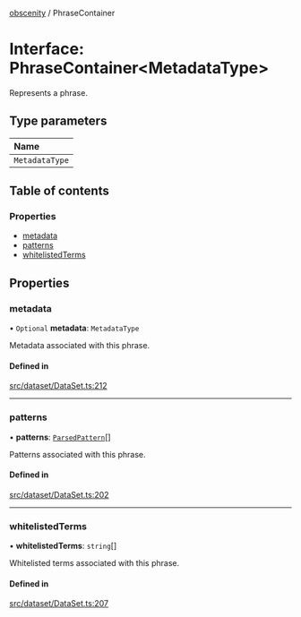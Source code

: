 [obscenity](../README.md) / PhraseContainer

# Interface: PhraseContainer<MetadataType\>

Represents a phrase.

## Type parameters

| Name |
| :------ |
| `MetadataType` |

## Table of contents

### Properties

- [metadata](PhraseContainer.md#metadata)
- [patterns](PhraseContainer.md#patterns)
- [whitelistedTerms](PhraseContainer.md#whitelistedterms)

## Properties

### metadata

• `Optional` **metadata**: `MetadataType`

Metadata associated with this phrase.

#### Defined in

[src/dataset/DataSet.ts:212](https://github.com/jo3-l/obscenity/blob/33992d8/src/dataset/DataSet.ts#L212)

___

### patterns

• **patterns**: [`ParsedPattern`](ParsedPattern.md)[]

Patterns associated with this phrase.

#### Defined in

[src/dataset/DataSet.ts:202](https://github.com/jo3-l/obscenity/blob/33992d8/src/dataset/DataSet.ts#L202)

___

### whitelistedTerms

• **whitelistedTerms**: `string`[]

Whitelisted terms associated with this phrase.

#### Defined in

[src/dataset/DataSet.ts:207](https://github.com/jo3-l/obscenity/blob/33992d8/src/dataset/DataSet.ts#L207)
